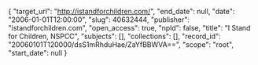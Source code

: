 {
  "target_url": "http://istandforchildren.com/", 
  "end_date": null, 
  "date": "2006-01-01T12:00:00", 
  "slug": 40632444, 
  "publisher": "istandforchildren.com", 
  "open_access": true, 
  "npld": false, 
  "title": "I Stand for Children, NSPCC", 
  "subjects": [], 
  "collections": [], 
  "record_id": "20060101T120000/dsS1mRhduHae/ZaYfBBWVA==", 
  "scope": "root", 
  "start_date": null
}

